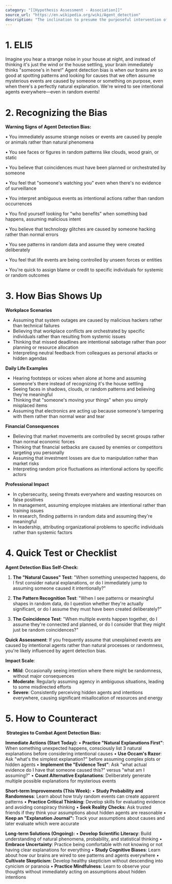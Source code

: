 ```yaml
---
category: "[[Hypothesis Assessment - Association]]"
source_url: "https://en.wikipedia.org/wiki/Agent_detection"
description: "The inclination to presume the purposeful intervention of a sentient or intelligent agent"
---
```


# 1. ELI5

Imagine you hear a strange noise in your house at night, and instead of thinking it's just the wind or the house settling, your brain immediately thinks "someone's in here!" Agent detection bias is when our brains are so good at spotting patterns and looking for causes that we often assume mysterious events are caused by someone or something on purpose, even when there's a perfectly natural explanation. We're wired to see intentional agents everywhere—even in random events!

# 2. Recognizing the Bias

**Warning Signs of Agent Detection Bias:**

• You immediately assume strange noises or events are caused by people or animals rather than natural phenomena

• You see faces or figures in random patterns like clouds, wood grain, or static

• You believe that coincidences must have been planned or orchestrated by someone

• You feel that "someone's watching you" even when there's no evidence of surveillance

• You interpret ambiguous events as intentional actions rather than random occurrences

• You find yourself looking for "who benefits" when something bad happens, assuming malicious intent

• You believe that technology glitches are caused by someone hacking rather than normal errors

• You see patterns in random data and assume they were created deliberately

• You feel that life events are being controlled by unseen forces or entities

• You're quick to assign blame or credit to specific individuals for systemic or random outcomes

# 3. How Bias Shows Up

**Workplace Scenarios**
- Assuming that system outages are caused by malicious hackers rather than technical failures
- Believing that workplace conflicts are orchestrated by specific individuals rather than resulting from systemic issues
- Thinking that missed deadlines are intentional sabotage rather than poor planning or resource allocation
- Interpreting neutral feedback from colleagues as personal attacks or hidden agendas

**Daily Life Examples**
- Hearing footsteps or voices when alone at home and assuming someone's there instead of recognizing it's the house settling
- Seeing faces in shadows, clouds, or random patterns and believing they're meaningful
- Thinking that "someone's moving your things" when you simply misplaced items
- Assuming that electronics are acting up because someone's tampering with them rather than normal wear and tear

**Financial Consequences**
- Believing that market movements are controlled by secret groups rather than normal economic forces
- Thinking that financial setbacks are caused by enemies or competitors targeting you personally
- Assuming that investment losses are due to manipulation rather than market risks
- Interpreting random price fluctuations as intentional actions by specific actors

**Professional Impact**
- In cybersecurity, seeing threats everywhere and wasting resources on false positives
- In management, assuming employee mistakes are intentional rather than training issues
- In research, finding patterns in random data and assuming they're meaningful
- In leadership, attributing organizational problems to specific individuals rather than systemic factors

# 4. Quick Test or Checklist

**Agent Detection Bias Self-Check:**

1. **The "Natural Causes" Test**: "When something unexpected happens, do I first consider natural explanations, or do I immediately jump to assuming someone caused it intentionally?"

2. **The Pattern Recognition Test**: "When I see patterns or meaningful shapes in random data, do I question whether they're actually significant, or do I assume they must have been created deliberately?"

3. **The Coincidence Test**: "When multiple events happen together, do I assume they're connected and planned, or do I consider that they might just be random coincidences?"

**Quick Assessment**: If you frequently assume that unexplained events are caused by intentional agents rather than natural processes or randomness, you're likely influenced by agent detection bias.

**Impact Scale**:
- **Mild**: Occasionally seeing intention where there might be randomness, without major consequences
- **Moderate**: Regularly assuming agency in ambiguous situations, leading to some misdirected efforts
- **Severe**: Consistently perceiving hidden agents and intentions everywhere, causing significant misallocation of resources and energy

# 5. How to Counteract

**️ Strategies to Combat Agent Detection Bias:**

**Immediate Actions (Start Today):**
• **Practice "Natural Explanations First"**: When something unexpected happens, consciously list 3 natural explanations before considering intentional causes
• **Use Occam's Razor**: Ask "what's the simplest explanation?" before assuming complex plots or hidden agents
• **Implement the "Evidence Test"**: Ask "what actual evidence do I have that someone caused this?" versus "what am I assuming?"
• **Count Alternative Explanations**: Deliberately generate multiple possible explanations for mysterious events

**Short-term Improvements (This Week):**
• **Study Probability and Randomness**: Learn about how truly random events can create apparent patterns
• **Practice Critical Thinking**: Develop skills for evaluating evidence and avoiding conspiracy thinking
• **Seek Reality Checks**: Ask trusted friends if they think your assumptions about hidden agents are reasonable
• **Keep an "Explanation Journal":** Track your assumptions about causes and later evaluate which were accurate

**Long-term Solutions (Ongoing):**
• **Develop Scientific Literacy**: Build understanding of natural phenomena, probability, and statistical thinking
• **Embrace Uncertainty**: Practice being comfortable with not knowing or not having clear explanations for everything
• **Study Cognitive Biases**: Learn about how our brains are wired to see patterns and agents everywhere
• **Cultivate Skepticism**: Develop healthy skepticism without descending into cynicism or paranoia
• **Practice Mindfulness**: Learn to observe your thoughts without immediately acting on assumptions about hidden intentions

